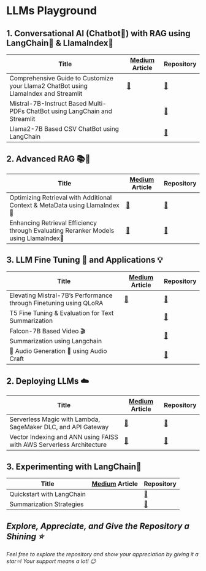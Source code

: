 # LLMs Playground

## 1. Conversational AI (Chatbot🤖) with RAG using LangChain🦜️ & LlamaIndex🦙
| Title         | [Medium](https://medium.com/@akash-mathur) Article |  Repository   |
| ------------- | ------------- | ------------- |
| Comprehensive Guide to Customize your Llama2 ChatBot using LlamaIndex and Streamlit | [🔗](https://akash-mathur.medium.com/comprehensive-guide-to-customize-your-llama2-chatbot-with-llamaindex-and-streamlit-76bbd041eafc) | [🔗](https://github.com/akashmathur-2212/LLMs-playground/tree/main/LlamaIndex-applications/llama2-multi-documents-chatbot)|
| Mistral-7B-Instruct Based Multi-PDFs ChatBot using LangChain and Streamlit | | [🔗](https://github.com/akashmathur-2212/LLMs-playground/tree/main/LangChain-applications/mistral_7B-multiPDF-chatbot) |
| Llama2-7B Based CSV ChatBot using LangChain | | [🔗](https://github.com/akashmathur-2212/LLMs-playground/tree/main/LangChain-applications/llama2-chat-with-CSV) |

## 2. Advanced RAG 📚📒
| Title         | [Medium](https://medium.com/@akash-mathur) Article |  Repository   |
| ------------- | ------------- | ------------- |
| Optimizing Retrieval with Additional Context & MetaData using LlamaIndex🦙 | [🔗](https://akash-mathur.medium.com/advanced-rag-optimizing-retrieval-with-additional-context-metadata-using-llamaindex-aeaa32d7aa2f) | [🔗](https://github.com/akashmathur-2212/LLMs-playground/tree/main/LlamaIndex-applications/Advanced-RAG/parent_child_document_retriever) |
| Enhancing Retrieval Efficiency through Evaluating Reranker Models using LlamaIndex🦙 | [🔗](https://akash-mathur.medium.com/advanced-rag-enhancing-retrieval-efficiency-through-evaluating-reranker-models-using-llamaindex-3f104f24607e) | [🔗](https://github.com/akashmathur-2212/LLMs-playground/tree/main/LlamaIndex-applications/Advanced-RAG/reranker_models_evaluation) |

## 3. LLM Fine Tuning 🧠 and Applications 💡
| Title         | [Medium](https://medium.com/@akash-mathur) Article |  Repository   |
| ------------- | ------------- | ------------- |
| Elevating Mistral-7B’s Performance through Finetuning using QLoRA | [🔗](https://akash-mathur.medium.com/elevating-mistral-7bs-performance-through-qlora-b2504cf7c2fe) | [🔗](https://github.com/akashmathur-2212/LLMs-playground/tree/main/mistral-finetune-using-LoRA) |
| T5 Fine Tuning & Evaluation for Text Summarization | | [🔗](https://github.com/akashmathur-2212/LLMs-playground/tree/main/finetuned-text-summarizer) |
| Falcon-7B Based Video 🎬 Summarization using Langchain | | [🔗](https://github.com/akashmathur-2212/LLMs-playground/tree/main/LangChain-applications/Video-Summarization-Langchain) |
| 🎵 Audio Generation 🎹 using Audio Craft | | [🔗](https://github.com/akashmathur-2212/LLMs-playground/tree/main/AI-Audio-Generation) |

## 2. Deploying LLMs ☁️
| Title         | [Medium](https://medium.com/@akash-mathur) Article |  Repository   |  
| ------------- | ------------- | ------------- |
| Serverless Magic with Lambda, SageMaker DLC, and API Gateway | [🔗](https://medium.com/@akash-mathur/deploying-llms-serverless-magic-with-lambda-sagemaker-dlc-and-api-gateway-1bf99517d43e)  | [🔗](https://github.com/akashmathur-2212/aws-serverless-workflows/tree/main/LLM-Endpoint-Deployment-Inference)|
| Vector Indexing and ANN using FAISS with AWS Serverless Architecture | [🔗](https://akash-mathur.medium.com/unlocking-faiss-for-efficient-search-vector-indexing-and-ann-with-serverless-architecture-5b2b59ead20f)  | [🔗](https://github.com/akashmathur-2212/Recommendation-System-Playground/tree/main/faiss-similarity-search)|

## 3. Experimenting with LangChain🦜️
| Title         | [Medium](https://medium.com/@akash-mathur) Article |  Repository  |
| ------------- | ------------- | ------------- |
| Quickstart with LangChain |   | [🔗](https://github.com/akashmathur-2212/LLMs-playground/blob/main/LangChain-applications/Mastering-Langchain/langchain-quickstart-with-llama2.ipynb) |
| Summarization Strategies |   | [🔗](https://github.com/akashmathur-2212/LLMs-playground/blob/main/LangChain-applications/Mastering-Langchain/summarization-strategies-using-langchain.ipynb) |

## *Explore, Appreciate, and Give the Repository a Shining ⭐*
*Feel free to explore the repository and show your appreciation by giving it a star⭐! Your support means a lot! 😉*
